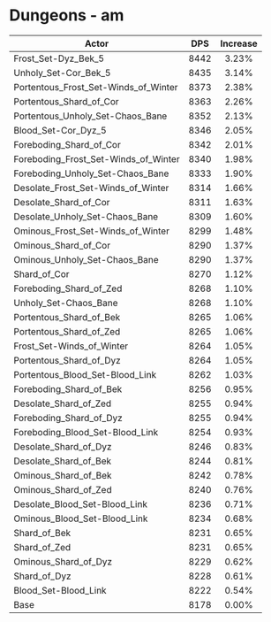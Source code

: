 # Dungeons - am
| Actor | DPS | Increase |
|---|:---:|:---:|
|Frost_Set-Dyz_Bek_5|8442|3.23%|
|Unholy_Set-Cor_Bek_5|8435|3.14%|
|Portentous_Frost_Set-Winds_of_Winter|8373|2.38%|
|Portentous_Shard_of_Cor|8363|2.26%|
|Portentous_Unholy_Set-Chaos_Bane|8352|2.13%|
|Blood_Set-Cor_Dyz_5|8346|2.05%|
|Foreboding_Shard_of_Cor|8342|2.01%|
|Foreboding_Frost_Set-Winds_of_Winter|8340|1.98%|
|Foreboding_Unholy_Set-Chaos_Bane|8333|1.90%|
|Desolate_Frost_Set-Winds_of_Winter|8314|1.66%|
|Desolate_Shard_of_Cor|8311|1.63%|
|Desolate_Unholy_Set-Chaos_Bane|8309|1.60%|
|Ominous_Frost_Set-Winds_of_Winter|8299|1.48%|
|Ominous_Shard_of_Cor|8290|1.37%|
|Ominous_Unholy_Set-Chaos_Bane|8290|1.37%|
|Shard_of_Cor|8270|1.12%|
|Foreboding_Shard_of_Zed|8268|1.10%|
|Unholy_Set-Chaos_Bane|8268|1.10%|
|Portentous_Shard_of_Bek|8265|1.06%|
|Portentous_Shard_of_Zed|8265|1.06%|
|Frost_Set-Winds_of_Winter|8264|1.05%|
|Portentous_Shard_of_Dyz|8264|1.05%|
|Portentous_Blood_Set-Blood_Link|8262|1.03%|
|Foreboding_Shard_of_Bek|8256|0.95%|
|Desolate_Shard_of_Zed|8255|0.94%|
|Foreboding_Shard_of_Dyz|8255|0.94%|
|Foreboding_Blood_Set-Blood_Link|8254|0.93%|
|Desolate_Shard_of_Dyz|8246|0.83%|
|Desolate_Shard_of_Bek|8244|0.81%|
|Ominous_Shard_of_Bek|8242|0.78%|
|Ominous_Shard_of_Zed|8240|0.76%|
|Desolate_Blood_Set-Blood_Link|8236|0.71%|
|Ominous_Blood_Set-Blood_Link|8234|0.68%|
|Shard_of_Bek|8231|0.65%|
|Shard_of_Zed|8231|0.65%|
|Ominous_Shard_of_Dyz|8229|0.62%|
|Shard_of_Dyz|8228|0.61%|
|Blood_Set-Blood_Link|8222|0.54%|
|Base|8178|0.00%|
